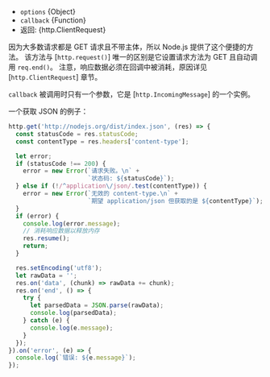<!-- YAML
added: v0.3.6
-->

* `options` {Object}
* `callback` {Function}
* 返回: {http.ClientRequest}

因为大多数请求都是 GET 请求且不带主体，所以 Node.js 提供了这个便捷的方法。
该方法与 [`http.request()`] 唯一的区别是它设置请求方法为 GET 且自动调用 `req.end()`。
注意，响应数据必须在回调中被消耗，原因详见 [`http.ClientRequest`] 章节。

`callback` 被调用时只有一个参数，它是 [`http.IncomingMessage`] 的一个实例。

一个获取 JSON 的例子：

```js
http.get('http://nodejs.org/dist/index.json', (res) => {
  const statusCode = res.statusCode;
  const contentType = res.headers['content-type'];

  let error;
  if (statusCode !== 200) {
    error = new Error(`请求失败。\n` +
                      `状态码: ${statusCode}`);
  } else if (!/^application\/json/.test(contentType)) {
    error = new Error(`无效的 content-type.\n` +
                      `期望 application/json 但获取的是 ${contentType}`);
  }
  if (error) {
    console.log(error.message);
    // 消耗响应数据以释放内存
    res.resume();
    return;
  }

  res.setEncoding('utf8');
  let rawData = '';
  res.on('data', (chunk) => rawData += chunk);
  res.on('end', () => {
    try {
      let parsedData = JSON.parse(rawData);
      console.log(parsedData);
    } catch (e) {
      console.log(e.message);
    }
  });
}).on('error', (e) => {
  console.log(`错误: ${e.message}`);
});
```


